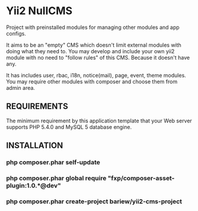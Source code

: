 Yii2 NullCMS
================================
Project with preinstalled modules for managing other modules and app configs.

It aims to be an "empty" CMS which doesn't limit external modules with doing what they need to.
You may develop and include your own yii2 module with no need to "follow rules" of this CMS.
Because it doesn't have any.

It has includes user, rbac, i18n, notice(mail), page, event, theme modules.
You may require other modules with composer and choose them from admin area.


REQUIREMENTS
------------

The minimum requirement by this application template that your Web server supports PHP 5.4.0
and MySQL 5 database engine.


INSTALLATION
------------

### php composer.phar self-update

### php composer.phar global require "fxp/composer-asset-plugin:1.0.*@dev"

### php composer.phar create-project bariew/yii2-cms-project




